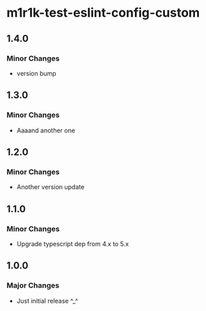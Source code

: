 # m1r1k-test-eslint-config-custom

## 1.4.0

### Minor Changes

- version bump

## 1.3.0

### Minor Changes

- Aaaand another one

## 1.2.0

### Minor Changes

- Another version update

## 1.1.0

### Minor Changes

- Upgrade typescript dep from 4.x to 5.x

## 1.0.0

### Major Changes

- Just initial release ^\_^
